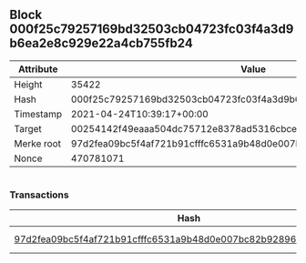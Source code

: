## Block 000f25c79257169bd32503cb04723fc03f4a3d9b6ea2e8c929e22a4cb755fb24

Attribute | Value
--- | ---
Height | 35422
Hash | 000f25c79257169bd32503cb04723fc03f4a3d9b6ea2e8c929e22a4cb755fb24
Timestamp | 2021-04-24T10:39:17+00:00
Target | 00254142f49eaaa504dc75712e8378ad5316cbcead634704b3734b6271167cc4
Merke root | 97d2fea09bc5f4af721b91cfffc6531a9b48d0e007bc82b928967c309bd77ece
Nonce | 470781071

```

```

### Transactions

Hash | Amount
--- | ---
[97d2fea09bc5f4af721b91cfffc6531a9b48d0e007bc82b928967c309bd77ece](97d2fea09bc5f4af721b91cfffc6531a9b48d0e007bc82b928967c309bd77ece.md) | 10.00000000 SKEPTI 
